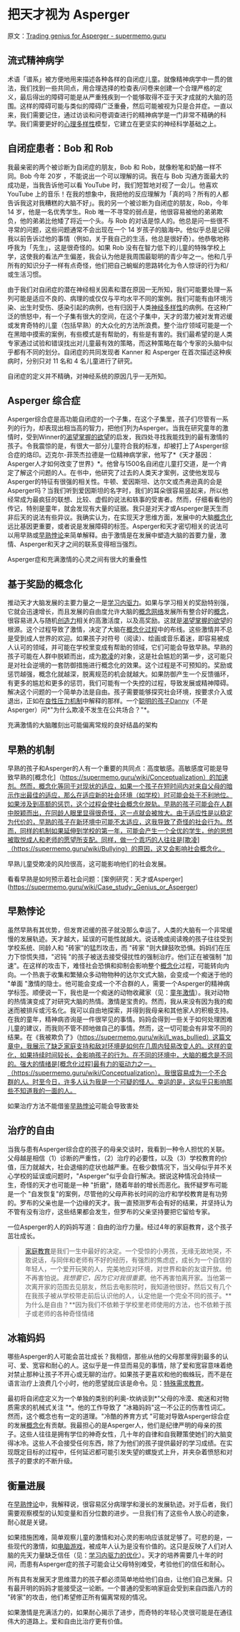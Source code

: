 # 把天才视为 Asperger

原文：[Trading genius for Asperger - supermemo.guru](https://supermemo.guru/wiki/Trading_genius_for_Asperger)

## 流式精神病学

术语「谱系」被方便地用来描述各种各样的自闭症儿童。就像精神病学中一贯的做法，我们找到一些共同点，用合理选择的检查表/问卷来创建一个合理严格的定义，最后得出的障碍可能是从严重残疾到一个能够取得不亚于天才成就的大脑的范围。这样的障碍可能与类似的障碍广泛重叠，然后可能被视为只是合并症。一直以来，我们需要记住，通过访谈和问卷调查进行的精神病学是一门非常不精确的科学。我们需要更好的[心理多样性](https://supermemo.guru/wiki/Neurodiversity)模型，它建立在更坚实的神经科学基础之上。

## 自闭症患者：Bob 和 Rob

我最亲密的两个被诊断为自闭症的朋友，Bob 和 Rob，就像粉笔和奶酪一样不同。Bob 今年 20岁 ，不能说出一个可以理解的词。我在与 Bob 沟通方面最大的成功是，当我告诉他可以看 YouTube 时，我们短暂地对视了一会儿。他喜欢 YouTube 上的音乐！在我的想象中，我把他的反应理解为「真的吗？所有的人都告诉我这对我糟糕的大脑不好」。我的另一个被诊断为自闭症的朋友，Rob，今年 14 岁，他是一名优秀学生。Rob 唯一不寻常的弱点是，他很容易被他的弟弟欺负，他的弟弟比他矮了将近一个头。与 Rob 的对话是惊人的。他总是问一些很不寻常的问题，这些问题通常不会出现在一个 14 岁孩子的脑海中。他似乎总是记得我以前告诉过他的事情（例如，关于我自己的生活，他总是很好奇）。他恭敬地称呼我为「先生」，这是很奇怪的。如果 Rob 没有在智力低下的儿童的特殊学校上学，这使我的看法产生偏差，我会认为他是我周围最聪明的青少年之一。他和几乎所有的知识分子一样有点奇怪，他们把自己蜿蜒的思路转化为令人惊讶的行为和/或生活习惯。

由于我们对自闭症的潜在神经相关因素和潜在原因一无所知，我们可能要处理一系列可能是适应不良的、病理的或仅仅与平均水平不同的案例。我们可能有由环境污染、出生时受伤、感染引起的病例，也有归因于人类[神经多样性](https://supermemo.guru/wiki/Neurodiversity)的病例。在这种广泛的愤怒中，有一个子集有很大的空间，在这个子集中，天才的潜力被对发育迟缓或发育奇特的儿童（包括早熟）的大众化的方法所浪费。整个治疗领域可能是一个在黑暗中摸索的案例，有些模式是有帮助的，有些是有害的。我们最希望的是人类专家通过试验和错误找出对儿童最有效的策略，而这种策略在每个专家的头脑中似乎都有不同的划分。自闭症的共同发现者 Kanner 和 Asperger 在首次描述这种疾病时，分别只对 11 名和 4 名儿童进行了研究。

自闭症的定义并不精确，对神经系统的原因几乎一无所知。

## Asperger 综合症

Asperger综合症是高功能自闭症的一个子集，在这个子集里，孩子们尽管有一系列的行为，却表现出相当高的智力，把他们列为Asperger。当我在研究童年的激情时，受到Winner的[渴望掌握的欲望](https://supermemo.guru/wiki/Rage_to_master)的启发，我四处寻找我能找到的最有激情的孩子。令我震惊的是，有很大一部分儿童符合我的标准，却被打上了Asperger综合症的烙印。迈克尔-菲茨杰拉德是一位精神病学家，他写了*《天才基因：Asperger人才如何改变了世界》*。他曾与1500名自闭症儿童打交道，是一个肯定了解这个问题的人。在书中，他研究了过去的人类天才案例，这使他发现与Asperger的特征有很强的相关性。牛顿、爱因斯坦、达尔文或杰弗逊真的会是Asperger吗？当我们听到爱因斯坦的名字时，我们的耳朵很容易竖起来，所以他经常成为最疯狂的联想、比较、虚假的说法和轶事的受害者。然而，仔细看看他的传记，特别是童年，就会发现有大量的证据。我只是对天才或Asperger是天生而非后天的说法有些异议。我确实认为，在实现天才思维方面，发展中的大脑[概念化](https://supermemo.guru/wiki/Conceptualization)远比基因更重要，或者说是发展障碍的标签。Asperger和天才密切相关的说法可以用早熟或[早熟悖论](https://supermemo.guru/wiki/Precocity_paradox)来简单解释。由于激情是在发展中塑造大脑的首要力量，激情、Asperger和天才之间的联系变得相当强烈。

Asperger症和充满激情的心灵之间有很大的重叠性

## 基于奖励的概念化

推动天才大脑发展的主要力量之一是[学习内驱力](https://supermemo.guru/wiki/Learn_drive)。如果与学习相关的奖励特别强，它就会迅速增长，而且发展的自由度允许大脑的[概念网络](https://supermemo.guru/wiki/Concept_network)发展所有整合好的[概念](https://supermemo.guru/wiki/Concept)，很容易进入与随机[创造力](https://supermemo.guru/wiki/Creativity)相关的高激活度，以及高奖励。这就是[渴望掌握的欲望](https://supermemo.guru/wiki/Rage_to_master)的根源。这个过程导致了激情，决定了大脑在[概念化过程](https://supermemo.guru/wiki/Conceptualization)中的布线。这些激情并不总是受到成人世界的欢迎。如果孩子对符号（阅读）、绘画或音乐着迷，即容易被成人认可的领域，并可能在学校里变成有帮助的领域，它们可能会导致早熟。早熟的孩子可能在人群中脱颖而出，成为[欺凌](https://supermemo.guru/wiki/Bullying)的对象，这是社会尴尬的第一步，这可能只是对社会逆境的一套防御措施进行概念化的效果。这个过程是不可预知的。奖励或惩罚越强，概念化就越深，脱离规范的机会就越大。如果防御产生一个反馈循环，有更多的尴尬和更多的惩罚，我们可能有一个失控的过程，导致发展或精神障碍。解决这个问题的一个简单办法是自由。孩子需要能够探究社会环境，按要求介入或退出，正如在[良性压力机制](https://supermemo.guru/wiki/Mechanics_of_eustress)中解释的那样。一个[聪明的孩子Danny](https://www.facebook.com/BillMcdadPhotography/posts/10157349296435780)（不是Asperger）问*"为什么欺凌不发生在公共场合？"*。

充满激情的大脑雕刻出可能偏离常规的良好结晶的架构

## 早熟的机制

早熟的孩子和Asperger的人有一个重要的共同点：高度敏感。高敏感度可能是导致早熟的[概念化]（https://supermemo.guru/wiki/Conceptualization）的加速剂。然而，概念化等同于对现状的适应，如果一个孩子在短时间内对来自父母的暗示作出最佳的适应，那么在适应新的社会环境（如学校）时可能会处于不利地位。如果涉及到高额的惩罚，这个过程会使社会概念化脱轨。早熟的孩子可能会在人群中脱颖而出，在同龄人眼里显得很奇怪，这一点就会被放大。由于适应性是以稳定为代价的，早熟的孩子在新环境中可能不太适应，这我导致了奇怪的社会行为。然而，同样的机制如果延伸到学校的第一年，可能会产生一个全优的学生，他的思想被取悦成人和老师的愿望所支配。同样，做一个乖巧的人往往是[欺凌]（https://supermemo.guru/wiki/Bullying）的原因，这又会影响社会概念化。

早熟儿童受欺凌的风险很高，这可能影响他们的社会发展。

看看早熟是如何预示着社会问题：[案例研究：天才或Asperger] (https://supermemo.guru/wiki/Case_study:_Genius_or_Asperger)

## 早熟悖论

虽然早熟有其优势，但发育迟缓的孩子就没那么幸运了。人类的大脑有一个非常缓慢的发展轨迹。天才越大，延误的可能性就越大。说话晚或阅读晚的孩子往往受到学校系统、同龄人和 "砖家”的猛烈攻击，而 "砖家 "则大肆鼓吹恐惧。妈妈们在压力下惊慌失措，"迟钝 "的孩子被送去接受侵扰性的强制治疗。他们正在被强制 "加速"。在这样的攻击下，难怪社会恐惧和抑制会影响整个[概念化](https://supermemo.guru/wiki/Conceptualization)过程，可能转向内向。一个热衷于收集和繁殖众多动物物种的达尔文式大脑，会变成一个痴迷于他的 "单面 "激情的隐士。他可能会变成一个不合群的人，需要一个Asperger的精神病学标签。顺便说一下，我也是一个痴迷的动物收藏家（见：[童年激情](https://supermemo.guru/wiki/Childhood_passions)）。我对动物的热情演变成了对研究大脑的热情。激情是宝贵的。然而，我从来没有因为我的痴迷而被排斥或污名化。我可以自由地探索，并得到我母亲和其他家人的积极支持。在我的童年，精神病咨询是一件很罕见的事情。妈妈会得到一些关于如何处理困难儿童的建议，而我则不管不顾地做自己的事情。然而，这一切可能会有非常不同的结果。在《我被欺负了》（https://supermemo.guru/wiki/I_was_bullied）这篇文章中，我展示了缺乏家庭支持和敌对环境是如何在几周内轻易改变人的。这样的变化，如果持续时间较长，会影响孩子的行为。在不同的环境中，大脑的概念是不同的。强大的情绪是[概念化过程]最有力的驱动力之一。（https://supermemo.guru/wiki/Conceptualization）。我很容易成为一个不合群的人。时至今日，许多人认为我是一个可疑的怪人。幸运的是，这似乎只影响那些不知道我的一面的人。

如果治疗方法不能借鉴[早熟悖论](https://supermemo.guru/wiki/Precocity_paradox)可能会导致害处

## 治疗的自由

当我与患有Asperger综合症的孩子的母亲交谈时，我看到一种令人担忧的关联。父母越是相信（1）诊断的严重性，（2）治疗的必要性，以及（3）学校教育的价值，压力就越大，社会退缩的症状也越严重。在极少数情况下，当父母似乎并不关心学校的延误或问题时，"Asperger"似乎会自行解决。据说这种情况会持续一生，奇怪的天才也可能是一种 "折磨"，随着年龄的增长而恶化。我怀疑罗布可能是一个 "自发恢复"的案例，尽管他的父母声称长时间的治疗和学校教育是有功劳的。罗布的父亲也是一个边缘的天才。我一直预测罗布会有好的结果，并坚持认为不管有没有治疗，这些结果都会发生，但罗布的父亲坚持要把它留给专家。

一位Asperger的人的妈妈写道：自由的治疗力量。经过4年的家庭教育，这个孩子茁壮成长。

> [家庭教育](https://supermemo.guru/wiki/Homeschooling)是我们一生中最好的决定。一个受惊的小男孩，无缘无故地哭，不敢说话，与同伴和老师有不好的经历，有强烈的焦虑症，成长为一个自信的年轻人，一个爱开玩笑的人，完美地应对环境，对世界和新的友谊开放。他不再害怕说。*我想要它，因为它对我很重要*。他不再害怕离开家。当他第一次离开家的范围去见朋友，然后去电影院时，我知道他很好。然后又有几个在我孩子被从学校带走前后认识他的人，认定他是一个完全不同的孩子。**为什么是自由？**因为我们不依赖于学校里老师使用的方法，也不依赖于孩子或老师的各种奇怪情绪

## 冰箱妈妈

哪些Asperger的人可能会茁壮成长？我相信，那些从他的父母那里得到最多的认可、爱、宽容和耐心的人。这似乎是一件显而易见的事情，除了爱和宽容意味着绝对禁止那种让孩子不开心或无聊的治疗。如果孩子更喜欢和他的蜘蛛玩，而不是在语言治疗上浪费几个小时，他的愿望就应该是命令。见：[特殊需求教育](https://supermemo.guru/wiki/Special_needs_education)。

最初将自闭症定义为一个单独的类别的利奥-坎纳谈到*"父母的冷漠、痴迷和对物质需求的机械式关注 "*。他的工作导致了 "冰箱妈妈"这一不公正的伤害性词汇。然而，这个概念也有一定的道理。"冷酷的养育方式 "可能对导致Asperger综合症的发展[概念化](https://supermemo.guru/wiki/Conceptualization)有贡献。我最担心的是Asperger人，他们是纪律严明的母亲的孩子。这些人往往是拥有学位的神奇女性，几十年的自律和自我鞭策使她们的大脑变得冰冷。这些人不会接受任何东西，除了为他们的孩子提供最好的学习成绩。在实现既定目标的过程中，任何延迟都可能引发失望的螺旋式上升，并夹杂着愤怒和对孩子的要求的不断升级。

## 衡量进展

在[早熟悖论](https://supermemo.guru/wiki/Precocity_paradox)中，我解释说，很容易区分病理学和漫长的发展轨迹。对于后者，我们需要观察模型的认知变量和百分位数的进步。一旦我们有了这些令人放心的迹象，耐心就是关键。

如果措施困难，简单观察儿童的激情和对心灵的影响应该就足够了。可悲的是，一些现代的激情，如[电脑游戏](https://supermemo.guru/wiki/Gaming_disorder)，被成年人认为是没有价值的。这只是反映了人们对人脑的先天力量缺乏信任（见：[学习内驱力的优化](https://supermemo.guru/wiki/Optimality_of_the_learn_drive)）。天才的培养需要几十年的时间，而患有Asperger症的孩子可能会让父母特别难受，考验他们的信任和耐心。

所有具有发展天才思维潜力的孩子都必须简单地给他们自由，让他们自己发展。只有最开明的妈妈才能接受这一论断。一个普通的受影响家庭会受到来自四面八方的 "砖家"的攻击，他们希望修正所有偏离常规的情况。

如果激情是充满活力的，如果耐心揭示了进步，而奇特的年轻心灵很可能是在通往伟大的道路上。爱和自由比治疗更有价值。